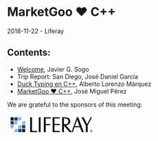 
# MarketGoo ❤️ C++
2018-11-22 - Liferay

## Contents:
- [Welcome](welcome.pdf), Javier G. Sogo
- Trip Report: San Diego, José Daniel García
- [Duck Typing en C++](http://htmlpreview.github.io/?https://github.com/newlawrence/Talks/blob/master/181122_duck_typing/duck_typing.slides.html#/), Alberto Lorenzo Márquez
- [MarketGoo ❤️ C++](MarketGoo.Loves.Cpp.pdf), José Miguel Pérez

We are grateful to the sponsors of this meeting:  

<img src="../assets/sponsor-logos/liferay.png" alt="liferay" width="200"/>
